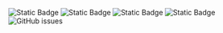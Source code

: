![Static Badge](https://img.shields.io/badge/blacklists-61-000000) ![Static Badge](https://img.shields.io/badge/blacklisted-2918010-cc0000) ![Static Badge](https://img.shields.io/badge/whitelisted-2250-00CC00) ![Static Badge](https://img.shields.io/badge/streaming_blacklist-28107-000000) ![GitHub issues](https://img.shields.io/github/issues/fabriziosalmi/blacklists)
